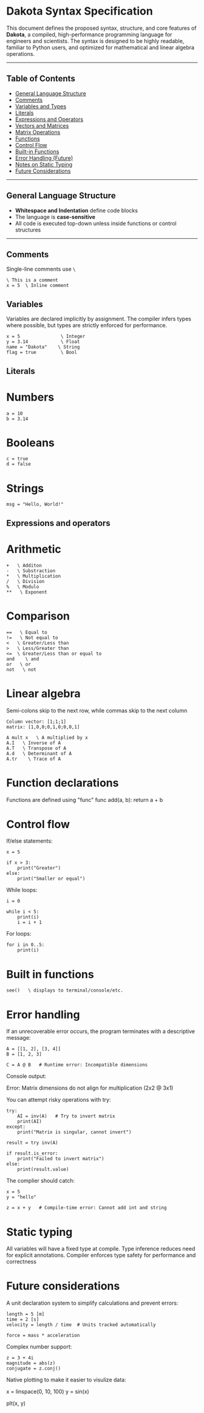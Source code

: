 # Dakota Syntax Specification

This document defines the proposed syntax, structure, and core features of **Dakota**, a compiled, high-performance programming language for engineers and scientists. The syntax is designed to be highly readable, familiar to Python users, and optimized for mathematical and linear algebra operations.

---

## Table of Contents

- [General Language Structure](#general-language-structure)
- [Comments](#comments)
- [Variables and Types](#variables-and-types)
- [Literals](#literals)
- [Expressions and Operators](#expressions-and-operators)
- [Vectors and Matrices](#vectors-and-matrices)
- [Matrix Operations](#matrix-operations)
- [Functions](#functions)
- [Control Flow](#control-flow)
- [Built-in Functions](#built-in-functions)
- [Error Handling (Future)](#error-handling-future)
- [Notes on Static Typing](#notes-on-static-typing)
- [Future Considerations](#future-considerations)

---

## General Language Structure

- **Whitespace and Indentation** define code blocks
- The language is **case-sensitive**
- All code is executed top-down unless inside functions or control structures

---

## Comments

Single-line comments use `\`

```
\ This is a comment
x = 5  \ Inline comment
```

## Variables
Variables are declared implicitly by assignment. The compiler infers types where possible, but types are strictly enforced for performance.
```
x = 5               \ Integer
y = 3.14            \ Float
name = "Dakota"    \ String
flag = true         \ Bool
```
## Literals

# Numbers
```
a = 10
b = 3.14
```

# Booleans
```
c = true
d = false
```
# Strings
```
msg = "Hello, World!"
```
## Expressions and operators

# Arithmetic
```
+   \ Additon
-   \ Substraction
*   \ Multiplication
/   \ Division
%   \ Modulo
**   \ Exponent
```

# Comparison
```
==   \ Equal to
!=   \ Not equal to
<   \ Greater/Less than
>   \ Less/Greater than
<=  \ Greater/Less than or equal to
and    \ and
or   \ or
not   \ not
```

# Linear algebra
Semi-colons skip to the next row, while commas skip to the next column
```
Column vector: [1;1;1] 
matrix: [1,0,0;0,1,0;0,0,1]

A mult x   \ A multiplied by x
A.I   \ Inverse of A
A.T   \ Transpose of A
A.d   \ Determinant of A
A.tr    \ Trace of A
```

# Function declarations
Functions are defined using "func"
func add(a, b):
    return a + b

# Control flow
If/else statements:
```
x = 5

if x > 3:
    print("Greater")
else:
    print("Smaller or equal")
```

While loops:
```
i = 0

while i < 5:
    print(i)
    i = i + 1
```

For loops:
```
for i in 0..5:
    print(i)
```

# Built in functions
```
see()   \ displays to terminal/console/etc.
```

# Error handling
If an unrecoverable error occurs, the program terminates with a descriptive message:
```
A = [[1, 2], [3, 4]]
B = [1, 2, 3]

C = A @ B   # Runtime error: Incompatible dimensions
```
Console output:

Error: Matrix dimensions do not align for multiplication (2x2 @ 3x1)

You can attempt risky operations with try:
```
try:
    AI = inv(A)   # Try to invert matrix
    print(AI)
except:
    print("Matrix is singular, cannot invert")

result = try inv(A)

if result.is_error:
    print("Failed to invert matrix")
else:
    print(result.value)
```

The complier should catch:
```
x = 5
y = "hello"

z = x + y   # Compile-time error: Cannot add int and string
```


# Static typing
All variables will have a fixed type at compile. 
Type inference reduces need for explicit annotations.
Compiler enforces type safety for performance and correctness

# Future considerations
A unit declaration system to simplify calculations and prevent errors:
```
length = 5 [m]
time = 2 [s]
velocity = length / time  # Units tracked automatically

force = mass * acceleration
```

Complex number support:
```
z = 3 + 4i
magnitude = abs(z)
conjugate = z.conj()
```

Native plotting to make it easier to visulize data:

x = linspace(0, 10, 100)
y = sin(x)

plt(x, y)
